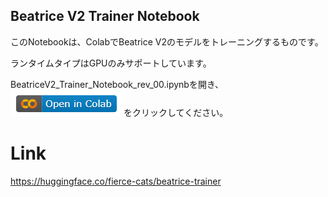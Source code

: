 Beatrice V2 Trainer Notebook
---

このNotebookは、ColabでBeatrice V2のモデルをトレーニングするものです。

ランタイムタイプはGPUのみサポートしています。

BeatriceV2_Trainer_Notebook_rev_00.ipynbを開き、
![alt text](resources/images/open_colab.png)をクリックしてください。

# Link
https://huggingface.co/fierce-cats/beatrice-trainer



